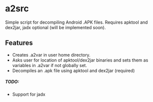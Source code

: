 # a2src
Simple script for decompiling Android .APK files. 
Requires apktool and dex2jar, jadx optional (will be implemented soon).

## Features
- Creates .a2var in user home directory.
- Asks user for location of apktool/dex2jar binaries and sets them as variables in .a2var if not globally set.
- Decompiles an .apk file using apktool and dex2jar (required)

##### TODO:
- Support for jadx
